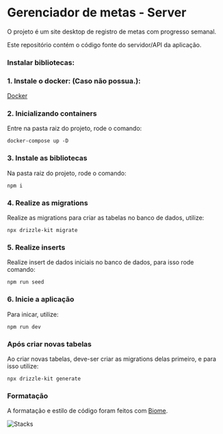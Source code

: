 # Gerenciador de metas - Server

O projeto é um site desktop de registro de metas com progresso semanal.

Este repositório contém o código fonte do servidor/API da aplicação.

### Instalar bibliotecas:

### 1. Instale o docker: (Caso não possua.):
[Docker](https://www.docker.com/)

### 2. Inicializando containers
Entre na pasta raiz do projeto, rode o comando:
```
docker-compose up -D
```

### 3. Instale as bibliotecas
Na pasta raiz do projeto, rode o comando:
```
npm i
```

### 4. Realize as migrations
Realize as migrations para criar as tabelas no banco de dados, utilize:
```
npx drizzle-kit migrate
```

### 5. Realize inserts
Realize insert de dados iniciais no banco de dados, para isso rode comando:
```
npm run seed
```

### 6. Inicie a aplicação
Para inicar, utilize:
```
npm run dev
```

### Após criar novas tabelas
Ao criar novas tabelas, deve-ser criar as migrations delas primeiro, e para isso utilize:
```
npx drizzle-kit generate
```

### Formatação
A formatação e estilo de código foram feitos com [Biome](https://biomejs.dev/pt-br/).

![Stacks](https://skillicons.dev/icons?i=postgres,docker,nodejs,ts,git,github&theme=dark)